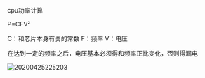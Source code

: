 cpu功率计算

P=CFV²


C：和芯片本身有关的常数
F：频率
V：电压

在达到一定的频率之后，电压基本必须得和频率正比变化，否则得漏电

![20200425225203](https://raw.githubusercontent.com/jiangbo0216/wiki/pic-bed/20200425225203.png)